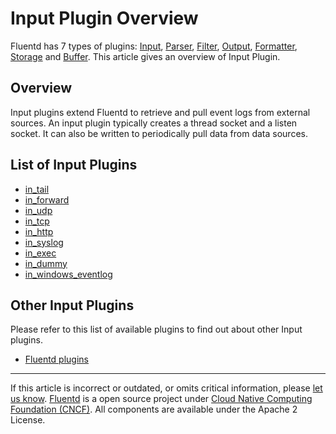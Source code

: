 # Input Plugin Overview

Fluentd has 7 types of plugins: [Input](/plugins/input/input-plugin-overview.md),
[Parser](/articles/parser-plugin-overview.md), [Filter](/articles/filter-plugin-overview.md),
[Output](/plugins/output/output-plugin-overview.md),
[Formatter](/articles/formatter-plugin-overview.md),
[Storage](/articles/storage-plugin-overview.md) and [Buffer](/articles/buffer-plugin-overview.md).
This article gives an overview of Input Plugin.


## Overview

Input plugins extend Fluentd to retrieve and pull event logs from
external sources. An input plugin typically creates a thread socket and
a listen socket. It can also be written to periodically pull data from
data sources.


## List of Input Plugins

-   [in\_tail](/plugins/input/in_tail.md)
-   [in\_forward](/plugins/input/in_forward.md)
-   [in\_udp](/plugins/input/in_udp.md)
-   [in\_tcp](/plugins/input/in_tcp.md)
-   [in\_http](/plugins/input/in_http.md)
-   [in\_syslog](/plugins/input/in_syslog.md)
-   [in\_exec](/plugins/input/in_exec.md)
-   [in\_dummy](/plugins/input/in_dummy.md)
-   [in\_windows\_eventlog](/plugins/input/in_windows_eventlog.md)


## Other Input Plugins

Please refer to this list of available plugins to find out about other
Input plugins.

-   [Fluentd plugins](http://fluentd.org/plugin/)


------------------------------------------------------------------------

If this article is incorrect or outdated, or omits critical information, please [let us know](https://github.com/fluent/fluentd-docs/issues?state=open).
[Fluentd](http://www.fluentd.org/) is a open source project under [Cloud Native Computing Foundation (CNCF)](https://cncf.io/). All components are available under the Apache 2 License.
